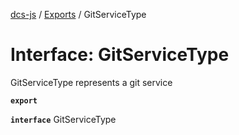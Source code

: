 [dcs-js](../README.md) / [Exports](../modules.md) / GitServiceType

# Interface: GitServiceType

GitServiceType represents a git service

**`export`**

**`interface`** GitServiceType
